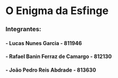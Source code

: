 # O Enigma da Esfinge

### **Integrantes:**
####  - Lucas Nunes Garcia - 811946
####  - Rafael Banin Ferraz de Camargo - 812130
####  - João Pedro Reis Abdrade - 813630
